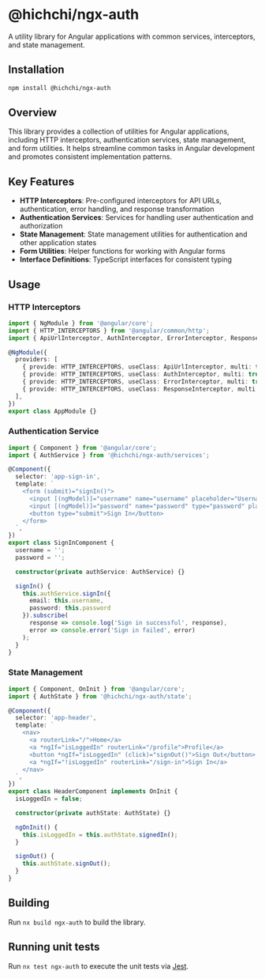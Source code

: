 # @hichchi/ngx-auth

A utility library for Angular applications with common services, interceptors, and state management.

## Installation

```bash
npm install @hichchi/ngx-auth
```

## Overview

This library provides a collection of utilities for Angular applications, including HTTP interceptors, authentication services, state management, and form utilities. It helps streamline common tasks in Angular development and promotes consistent implementation patterns.

## Key Features

- **HTTP Interceptors**: Pre-configured interceptors for API URLs, authentication, error handling, and response transformation
- **Authentication Services**: Services for handling user authentication and authorization
- **State Management**: State management utilities for authentication and other application states
- **Form Utilities**: Helper functions for working with Angular forms
- **Interface Definitions**: TypeScript interfaces for consistent typing

## Usage

### HTTP Interceptors

```typescript
import { NgModule } from '@angular/core';
import { HTTP_INTERCEPTORS } from '@angular/common/http';
import { ApiUrlInterceptor, AuthInterceptor, ErrorInterceptor, ResponseInterceptor } from '@hichchi/ngx-auth/interceptors';

@NgModule({
  providers: [
    { provide: HTTP_INTERCEPTORS, useClass: ApiUrlInterceptor, multi: true },
    { provide: HTTP_INTERCEPTORS, useClass: AuthInterceptor, multi: true },
    { provide: HTTP_INTERCEPTORS, useClass: ErrorInterceptor, multi: true },
    { provide: HTTP_INTERCEPTORS, useClass: ResponseInterceptor, multi: true },
  ],
})
export class AppModule {}
```

### Authentication Service

```typescript
import { Component } from '@angular/core';
import { AuthService } from '@hichchi/ngx-auth/services';

@Component({
  selector: 'app-sign-in',
  template: `
    <form (submit)="signIn()">
      <input [(ngModel)]="username" name="username" placeholder="Username">
      <input [(ngModel)]="password" name="password" type="password" placeholder="Password">
      <button type="submit">Sign In</button>
    </form>
  `,
})
export class SignInComponent {
  username = '';
  password = '';

  constructor(private authService: AuthService) {}

  signIn() {
    this.authService.signIn({
      email: this.username,
      password: this.password
    }).subscribe(
      response => console.log('Sign in successful', response),
      error => console.error('Sign in failed', error)
    );
  }
}
```

### State Management

```typescript
import { Component, OnInit } from '@angular/core';
import { AuthState } from '@hichchi/ngx-auth/state';

@Component({
  selector: 'app-header',
  template: `
    <nav>
      <a routerLink="/">Home</a>
      <a *ngIf="isLoggedIn" routerLink="/profile">Profile</a>
      <button *ngIf="isLoggedIn" (click)="signOut()">Sign Out</button>
      <a *ngIf="!isLoggedIn" routerLink="/sign-in">Sign In</a>
    </nav>
  `,
})
export class HeaderComponent implements OnInit {
  isLoggedIn = false;

  constructor(private authState: AuthState) {}

  ngOnInit() {
    this.isLoggedIn = this.authState.signedIn();
  }

  signOut() {
    this.authState.signOut();
  }
}
```

## Building

Run `nx build ngx-auth` to build the library.

## Running unit tests

Run `nx test ngx-auth` to execute the unit tests via [Jest](https://jestjs.io).
